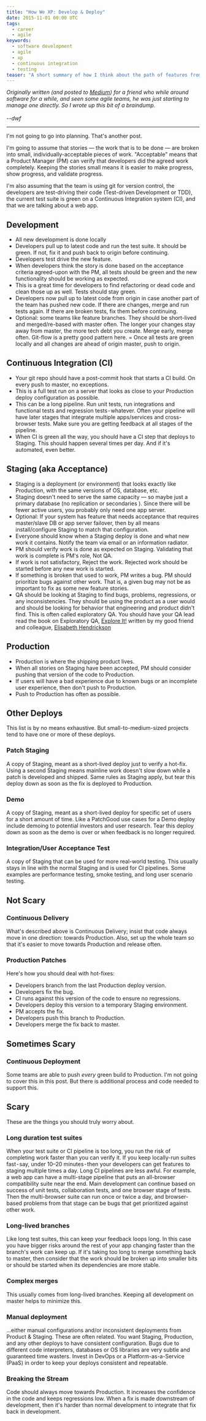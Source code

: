 ```yaml
---
title: "How We XP: Develop & Deploy"
date: 2015-11-01 00:00 UTC
tags:
  - career
  - agile
keywords:
  - software development
  - agile
  - xp
  - continuous integration
  - testing
teaser: "A short summary of how I think about the path of features from development, through Continuous Integration, and into Production."
---
```


[medium]: https://medium.com/@dwfrank/how-we-xp-develop-deploy-13faf089420b
[exploreit]: https://www.amazon.com/Explore-Increase-Confidence-Exploratory-Testing/dp/1937785025
[eh]: https://twitter.com/testobsessed

_Originally written (and posted to [Medium][medium]) for a friend who while around software for a while, and seen some agile teams, he was just starting to manage one directly. So I wrote up this bit of a braindump.
<br/><br/>--dwf_ 

---

I'm not going to go into planning. That's another post.

I'm going to assume that stories &mdash; the work that is to be done &mdash; are broken into small, individually-acceptable pieces of work. "Acceptable" means that a Product Manager (PM) can verify that developers did the agreed work completely. Keeping the stories small means it is easier to make progress, show progress, and validate progress.

I'm also assuming that the team is using git for version control, the developers are test-driving their code (Test-driven Development or TDD), the current test suite is green on a Continuous Integration system (CI), and that we are talking about a web app.

## Development

- All new development is done locally
- Developers pull up to latest code and run the test suite. It should be green. If not, fix it and push back to origin before continuing.
- Developers test drive the new feature.
- When developers think the story is done based on the acceptance criteria agreed-upon with the PM, all tests should be green and the new functionality should be working as expected.
- This is a great time for developers to find refactoring or dead code and clean those up as well. Tests should stay green.
- Developers now pull up to latest code from origin in case another part of the team has pushed new code. If there are changes, merge and run tests again. If there are broken tests, fix them before continuing.
- Optional: some teams like feature branches. They should be short-lived and merged/re-based with master often. The longer your changes stay away from master, the more tech debt you create. Merge early, merge often. Git-flow is a pretty good pattern here.
= Once all tests are green locally and all changes are ahead of origin master, push to origin.

## Continuous Integration (CI)

- Your git repo should have a post-commit hook that starts a CI build. On every push to master, no exceptions.
- This is a full test run on a server that looks as close to your Production deploy configuration as possible.
- This can be a long pipeline. Run unit tests, run integrations and functional tests and regression tests - whatever. Often your pipeline will have later stages that integrate multiple apps/services and cross-browser tests. Make sure you are getting feedback at all stages of the pipeline.
- When CI is green all the way, you should have a CI step that deploys to Staging. This should happen several times per day. And if it's automated, even better.

## Staging (aka Acceptance)

- Staging is a deployment (or environment) that looks exactly like Production, with the same versions of OS, database, etc.
- Staging doesn't need to serve the same capacity &mdash; so maybe just a primary database (no replication or secondaries ). Since there will be fewer active users, you probably only need one app server.
- Optional: If your system has feature that needs acceptance that requires master/slave DB or app server failover, then by all means install/configure Staging to match that configuration.
- Everyone should know when a Staging deploy is done and what new work it contains. Notify the team via email or an information radiator.
- PM should verify work is done as expected on Staging. Validating that work is complete is PM's role, Not QA.
- If work is not satisfactory, Reject the work. Rejected work should be started before any new work is started.
- If something is broken that used to work, PM writes a bug. PM should prioritize bugs against other work. That is, a given bug may not be as important to fix as some new feature stories.
- QA should be looking at Staging to find bugs, problems, regressions, or any inconsistencies. They should be using the product as a user would and should be looking for behavior that engineering and product didn't find. This is often called exploratory QA. You should have your QA lead read the book on Exploratory QA, [Explore It!][exploreit] written by my good friend and colleague, [Elisabeth Hendrickson][eh]

## Production

- Production is where the shipping product lives.
- When all stories on Staging have been accepted, PM should consider pushing that version of the code to Production.
- If users will have a bad experience due to known bugs or an incomplete user experience, then don't push to Production.
- Push to Production has often as possible.

## Other Deploys

This list is by no means exhaustive. But small-to-medium-sized projects tend to have one or more of these deploys.

### Patch Staging
A copy of Staging, meant as a short-lived deploy just to verify a hot-fix. Using a second Staging means mainline work doesn't slow down while a patch is developed and shipped. Same rules as Staging apply, but tear this deploy down as soon as the fix is deployed to Production.

### Demo
A copy of Staging, meant as a short-lived deploy for specific set of users for a short amount of time. Like a PatchGood use cases for a Demo deploy include demoing to potential investors and user research. Tear this deploy down as soon as the demo is over or when feedback is no longer required.

### Integration/User Acceptance Test
A copy of Staging that can be used for more real-world testing. This usually stays in line with the normal Staging and is used for CI pipelines. Some examples are performance testing, smoke testing, and long user scenario testing.

## Not Scary

### Continuous Delivery

What's described above is Continuous Delivery; insist that code always move in one direction: towards Production. Also, set up the whole team so that it's easier to move towards Production and release often.

### Production Patches

Here's how you should deal with hot-fixes:

- Developers branch from the last Production deploy version.
- Developers fix the bug.
- CI runs against this version of the code to ensure no regressions.
- Developers deploy this version to a temporary Staging environment.
- PM accepts the fix.
- Developers push this branch to Production.
- Developers merge the fix back to master.

## Sometimes Scary

### Continuous Deployment
 
Some teams are able to push _every_ green build to Production. I'm not going to cover this in this post. But there is additional process and code needed to support this.

## Scary

These are the things you should truly worry about.

### Long duration test suites
 
When your test suite or CI pipeline is too long, you run the risk of completing work faster than you can verify it. If you keep locally-run suites fast - say, under 10–20 minutes - then your developers can get features to staging multiple times a day. Long CI pipelines are less awful. For example, a web app can have a multi-stage pipeline that puts an all-browser compatibility suite near the end. Main development can continue based on success of unit tests, collaboration tests, and one browser stage of tests. Then the multi-browser suite can run once or twice a day, and browser-based problems from that stage can be bugs that get prioritized against other work.

### Long-lived branches

Like long test suites, this can keep your feedback loops long. In this case you have bigger risks around the rest of your app changing faster than the branch's work can keep up. If it's taking too long to merge something back to master, then consider that the work should be broken up into smaller bits or should be started when its dependencies are more stable.

### Complex merges

This usually comes from long-lived branches. Keeping all development on master helps to minimize this.

### Manual deployment 

...either manual configurations and/or inconsistent deployments from Product & Staging. These are often related. You want Staging, Production, and any other deploys to have consistent configuration. Bugs due to different code interpreters, databases or OS libraries are very subtle and guaranteed time wasters. Invest in DevOps or a Platform-as-a-Service (PaaS) in order to keep your deploys consistent and repeatable.

### Breaking the Stream
 
Code should always move towards Production. It increases the confidence in the code and keeps regressions low. When a fix is made downstream of development, then it's harder than normal development to integrate that fix back in development.
